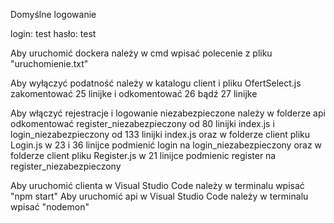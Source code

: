 Domyślne logowanie

login: test
hasło: test

Aby uruchomić dockera należy w cmd wpisać polecenie z pliku "uruchomienie.txt"

Aby wyłączyć podatność należy w katalogu client i pliku OfertSelect.js zakomentować 25 linijke i odkomentować 26 bądź 27 linijke

Aby włączyć rejestracje i logowanie niezabezpieczone należy w folderze api odkomentować register_niezabezpieczony od 80 linijki index.js i login_niezabezpieczony od 133 linijki index.js oraz w folderze client pliku Login.js w 23 i 36 linijce podmienić login na login_niezabezpieczony oraz w folderze client pliku Register.js w 21 linijce podmienic register na register_niezabezpieczony

Aby uruchomić clienta w Visual Studio Code należy w terminalu wpisać "npm start"
Aby uruchomić api w Visual Studio Code należy w terminalu wpisać "nodemon"

